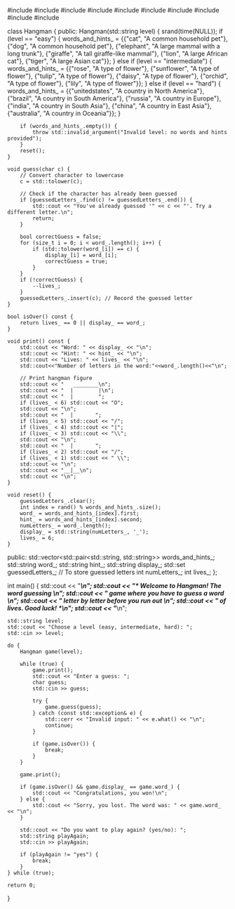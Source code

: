 #include <iostream>
#include <string>
#include <vector>
#include <ctime>
#include <cstdlib>
#include <algorithm>
#include <fstream>
#include <sstream>
#include <cctype>
#include <set>

class Hangman {
public:
    Hangman(std::string level) {
        srand(time(NULL));
        if (level == "easy") {
            words_and_hints_ = {{"cat", "A common household pet"},
                                {"dog", "A common household pet"},
                                {"elephant", "A large mammal with a long trunk"},
                                {"giraffe", "A tall giraffe-like mammal"},
                                {"lion", "A large African cat"},
                                {"tiger", "A large Asian cat"}};
        } else if (level == "intermediate") {
            words_and_hints_ = {{"rose", "A type of flower"},
                                {"sunflower", "A type of flower"},
                                {"tulip", "A type of flower"},
                                {"daisy", "A type of flower"},
                                {"orchid", "A type of flower"},
                                {"lily", "A type of flower"}};
        } else if (level == "hard") {
            words_and_hints_ = {{"unitedstates", "A country in North America"},
                                {"brazil", "A country in South America"},
                                {"russia", "A country in Europe"},
                                {"india", "A country in South Asia"},
                                {"china", "A country in East Asia"},
                                {"australia", "A country in Oceania"}};
        }

        if (words_and_hints_.empty()) {
            throw std::invalid_argument("Invalid level: no words and hints provided");
        }
        reset();
    }

    void guess(char c) {
        // Convert character to lowercase
        c = std::tolower(c);

        // Check if the character has already been guessed
        if (guessedLetters_.find(c) != guessedLetters_.end()) {
            std::cout << "You've already guessed '" << c << "'. Try a different letter.\n";
            return;
        }

        bool correctGuess = false;
        for (size_t i = 0; i < word_.length(); i++) {
            if (std::tolower(word_[i]) == c) {
                display_[i] = word_[i];
                correctGuess = true;
            }
        }
        if (!correctGuess) {
            --lives_;
        }
        guessedLetters_.insert(c); // Record the guessed letter
    }

    bool isOver() const {
        return lives_ == 0 || display_ == word_;
    }

    void print() const {
        std::cout << "Word: " << display_ << "\n";
        std::cout << "Hint: " << hint_ << "\n";
        std::cout << "Lives: " << lives_ << "\n";
        std::cout<<"Number of letters in the word:"<<word_.length()<<"\n";

        // Print hangman figure
        std::cout << "   ________\n";
        std::cout << "  |        |\n";
        std::cout << "  |        ";
        if (lives_ < 6) std::cout << "O";
        std::cout << "\n";
        std::cout << "  |       ";
        if (lives_ < 5) std::cout << "/";
        if (lives_ < 4) std::cout << "|";
        if (lives_ < 3) std::cout << "\\";
        std::cout << "\n";
        std::cout << "  |       ";
        if (lives_ < 2) std::cout << "/";
        if (lives_ < 1) std::cout << " \\";
        std::cout << "\n";
        std::cout << "__|__\n";
        std::cout << "\n";
    }

    void reset() {
        guessedLetters_.clear();
        int index = rand() % words_and_hints_.size();
        word_ = words_and_hints_[index].first;
        hint_ = words_and_hints_[index].second;
        numLetters_ = word_.length();
        display_ = std::string(numLetters_, '_');
        lives_ = 6;
    }

public:
    std::vector<std::pair<std::string, std::string>> words_and_hints_;
    std::string word_;
    std::string hint_;
    std::string display_;
    std::set<char> guessedLetters_; // To store guessed letters
    int numLetters_;
    int lives_;
};

int main() {
    std::cout << "*****************************************\n";
    std::cout << "* Welcome to Hangman! The word guessing *\n";
    std::cout << "* game where you have to guess a word	*\n";
    std::cout << "* letter by letter before you run out	*\n"; 
    std::cout << "* of lives. Good luck!	*\n";
    std::cout << "*****************************************\n";

    std::string level;
    std::cout << "Choose a level (easy, intermediate, hard): ";
    std::cin >> level;

    do {
        Hangman game(level);

        while (true) {
            game.print();
            std::cout << "Enter a guess: ";
            char guess;
            std::cin >> guess;

            try {
                game.guess(guess);
            } catch (const std::exception& e) {
                std::cerr << "Invalid input: " << e.what() << "\n";
                continue;
            }

            if (game.isOver()) {
                break;
            }
        }

        game.print();

        if (game.isOver() && game.display_ == game.word_) {
            std::cout << "Congratulations, you won!\n";
        } else {
            std::cout << "Sorry, you lost. The word was: " << game.word_ << "\n";
        }

        std::cout << "Do you want to play again? (yes/no): ";
        std::string playAgain;
        std::cin >> playAgain;

        if (playAgain != "yes") {
            break;
        }
    } while (true);

    return 0;
}

